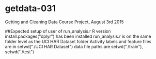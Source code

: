 # getdata-031
Getting and Cleaning Data Course Project, August 3rd 2015

##Expected setup of user of run_analysis.r
R version
install.packages("dplyr") has been installed
run_analysis.r is on the same folder level as the UCI HAR Dataset folder
Activity labels and feature files are in setwd("./UCI HAR Dataset")
data file paths are setwd("./train"), setwd("./test")

